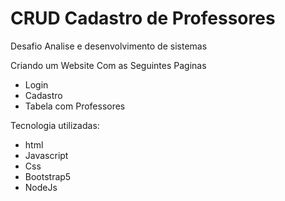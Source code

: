 ﻿# CRUD Cadastro de Professores
Desafio Analise e desenvolvimento de sistemas


Criando um Website Com as Seguintes Paginas

- Login
- Cadastro
- Tabela com Professores

Tecnologia utilizadas:

- html
- Javascript
- Css
- Bootstrap5
- NodeJs 
